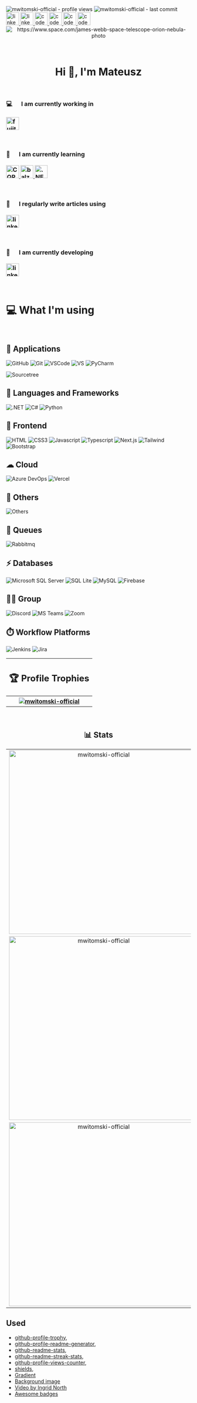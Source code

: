 <!-- Badges with stats -->
<div class="badges-with-stats" align="left">
  <img src="https://komarev.com/ghpvc/?username=mwitomski-official&label=Profile%20views&color=0e75b6&style=for-the-badge" alt="mwitomski-official - profile views" /> 
  <img src="https://img.shields.io/github/last-commit/mwitomski-official/mwitomski-official?style=for-the-badge" alt="mwitomski-official - last commit" />
</div>

<!-- Badges with sites -->
<div align="left" class="badges-with-sites">
   <!-- LinkedIn -->
   <a href="https://www.linkedin.com/in/mateusz-witomski/" target="_blank">
      <img src="https://img.shields.io/static/v1?message=LinkedIn&logo=linkedin&label=&color=0077B5&logoColor=white&labelColor=&style=for-the-badge" height="35" alt="linkedin logo" />
   </a>
   <!-- ORION -->   
   <a href="https://mwitomski-official.github.io/" target="_blank">
      <img src="https://img.shields.io/static/v1?message=Orion | 🌱 Digital Garden&logo=obsidian&label=&color=301e66&logoColor=f1b81d&labelColor=&style=for-the-badge" height="35" alt="linkedin logo" />
   </a>   
   <!-- Codepen --> 
   <a href="Error" target="_blank">
      <img src="https://img.shields.io/badge/Codepen-000000?style=for-the-badge&logo=codepen&logoColor=white" height="35" alt="codepen logo" />
   </a>  
   <!-- Codesandbox -->   
   <a href="Error" target="_blank">
      <img src="https://img.shields.io/badge/Codesandbox-000000?style=for-the-badge&logo=CodeSandbox&logoColor=white" height="35" alt="codepen logo" />
   </a>
   <!-- Kaggle -->
   <a href="Error" target="_blank">
      <img src="https://img.shields.io/badge/Kaggle-20BEFF?style=for-the-badge&logo=Kaggle&logoColor=white" height="35" alt="codepen logo" />
   </a>
   <!-- Colab -->
   <a href="Error" target="_blank">
      <img src="https://img.shields.io/badge/Colab-F9AB00?style=for-the-badge&logo=googlecolab&color=525252" height="35" alt="codepen logo" />
   </a>   
</div>

<!-- Banner -->
<div class="banner" align="center">
  <img src="content/space2.gif" 
       alt="https://www.space.com/james-webb-space-telescope-orion-nebula-photo" />
</div>

<!-- About Me -->
<div class="about-me" align="left">
   <br/><br/>
   <h1 align="center">Hi 👋, I'm Mateusz</h1>
   <br/>
   <!-- My Job -->
   <h3>💻 &emsp; I am currently working in </br></br>
      <div align="left">
         <a href="https://www.fujitsu.com/global/" target="_blank">
            <img src="https://img.shields.io/static/v1?message=Fujitsu | Poland &logo=fujitsu&label=&color=e70008&logoColor=white&labelColor=&style=for-the-badge" 
            height="35" alt="fujitsu logo" />
         </a>
      </div>
   </h3><br/>
   <!-- Learning -->
   <h3>🧪 &emsp; I am currently learning </br></br>
      <div align="left">
         <a href="https://www.eventstore.com/cqrs-pattern" target="_blank">
            <img 
               src="https://img.shields.io/static/v1?message=CQRS&logo=.net&label=&color=512BD4&logoColor=white&labelColor=&style=for-the-badge" height="35" alt="CQRS logo" />
         </a>
          <a href="https://dotnet.microsoft.com/en-us/apps/aspnet/web-apps/blazor" target="_blank">
            <img 
               src="https://img.shields.io/static/v1?message=Blazor&logo=blazor&label=&color=512BD4&logoColor=whte&labelColor=&style=for-the-badge" height="35" alt="balzor logo" />
         </a>
         <a href="https://learn.microsoft.com/en-us/dotnet/maui/what-is-maui?view=net-maui-7.0" target="_blank">
            <img 
               src="https://img.shields.io/static/v1?message=.NET 7 - MAUI&logo=.net&label=&color=512BD4&logoColor=white&labelColor=&style=for-the-badge" height="35" alt=".NET 7 MAUI logo" />
         </a>
      </div>
   </h3><br/>

   <!-- Digital Garden -->
   <h3>📝 &emsp; I regularly write articles using </br></br>
      <div align="left">
         <a href="https://mwitomski-official.github.io/" target="_blank">
            <img src="https://img.shields.io/static/v1?message=Orion | 🌱 Digital Garden | Site &logo=obsidian&label=&color=301e66&logoColor=f1b81d&labelColor=&style=for-the-badge" height="35" alt="linkedin logo" />
         </a>
      </div> 
   </h3><br/>
   <!-- Main Info -->
   <h3> 🔭 &emsp; I am currently developing <br/><br/>
      <div align="left">
         <a href="https://github.com/mwitomski-official/mwitomski-official.github.io" target="_blank">
            <img src="https://img.shields.io/static/v1?message=Orion | 🌱 Digital Garden | Repo &logo=obsidian&label=&color=301e66&logoColor=f1b81d&labelColor=&style=for-the-badge" height="35" alt="linkedin logo" />
         </a>
      </div>
   </h3><br/>
</div>

<!-- About Skills & Tools -->

# 💻 What I'm using

</br>

## 🔨 Applications

![GitHub](https://img.shields.io/badge/-GitHub-181717?style=for-the-badge&logo=github)
![Git](https://img.shields.io/badge/-Git-black?style=for-the-badge&logo=git&logoColor=white)
![VSCode](https://img.shields.io/badge/Visual_Studio_Code-0078D4?style=for-the-badge&logo=visual%20studio%20code&logoColor=white)
![VS](https://img.shields.io/badge/Visual_Studio-5C2D91?style=for-the-badge&logo=visual%20studio&logoColor=white)
![PyCharm](https://img.shields.io/badge/PyCharm-000000.svg?&style=for-the-badge&logo=PyCharm&logoColor=white)

![Sourcetree](https://img.shields.io/badge/Sourcetree-0052CC?style=for-the-badge&logo=Sourcetree&logoColor=white)

## 🚀 Languages and Frameworks

![.NET](https://img.shields.io/badge/.NET-5C2D91?style=for-the-badge&logo=.net&logoColor=white)
![C#](https://img.shields.io/badge/C%23-239120?style=for-the-badge&logo=c-sharp&logoColor=white)
![Python](https://img.shields.io/badge/Python-14354C?style=for-the-badge&logo=python&logoColor=white)

## 🚀 Frontend

![HTML](https://img.shields.io/badge/HTML5-E34F26?style=for-the-badge&logo=html5&logoColor=white)
![CSS3](https://img.shields.io/badge/CSS3-1572B6?style=for-the-badge&logo=css3&logoColor=white)
![Javascript](https://img.shields.io/badge/Javascript-F0DB4F?style=for-the-badge&labelColor=black&logo=javascript&logoColor=F0DB4F)
![Typescript](https://img.shields.io/badge/Typescript-007acc?style=for-the-badge&labelColor=black&logo=typescript&logoColor=007acc)
![Next.js](https://img.shields.io/badge/next.js-000000?style=for-the-badge&logo=nextdotjs&logoColor=white)
![Tailwind](https://img.shields.io/badge/Tailwind_CSS-092749?style=for-the-badge&logo=tailwindcss&logoColor=06B6D4&labelColor=000000)
![Bootstrap](https://img.shields.io/badge/Bootstrap-563D7C?style=for-the-badge&logo=bootstrap&logoColor=white)

## ☁ Cloud

![Azure DevOps](https://img.shields.io/badge/Azure_DevOps-0078D7?style=for-the-badge&logo=azure-devops&logoColor=white)
![Vercel](https://img.shields.io/badge/Vercel-000000?style=for-the-badge&logo=vercel&logoColor=white)

## 📝 Others

![Others](https://img.shields.io/badge/Markdown-000000?style=for-the-badge&logo=markdown&logoColor=white)

## 🎢 Queues

![Rabbitmq](https://img.shields.io/badge/rabbitmq-%23FF6600.svg?&style=for-the-badge&logo=rabbitmq&logoColor=white)

## ⚡ Databases

![Microsoft SQL Server](https://img.shields.io/badge/Microsoft%20SQL%20Server-CC2927?style=for-the-badge&logo=microsoft%20sql%20server&logoColor=white)
![SQL Lite](https://img.shields.io/badge/SQLite-07405E?style=for-the-badge&logo=sqlite&logoColor=white)
![MySQL](https://img.shields.io/badge/MySQL-005C84?style=for-the-badge&logo=mysql&logoColor=white)
![Firebase](https://img.shields.io/badge/Firebase-039BE5?style=for-the-badge&logo=Firebase&logoColor=white)

## 🤜🤛 Group

![Discord](https://img.shields.io/badge/Discord-7289DA?style=for-the-badge&logo=discord&logoColor=white)
![MS Teams](https://img.shields.io/badge/Microsoft_Teams-6264A7?style=for-the-badge&logo=microsoft-teams&logoColor=white)
![Zoom](https://img.shields.io/badge/Zoom-2D8CFF?style=for-the-badge&logo=zoom&logoColor=white)

## ⏱️ Workflow Platforms

![Jenkins](https://img.shields.io/badge/Jenkins-D24939?style=for-the-badge&logo=Jenkins&logoColor=white)
![Jira](https://img.shields.io/badge/Jira-0052CC?style=for-the-badge&logo=Jira&logoColor=white)

<!-- About Profile Trophies -->
<table class="profile-trophies" align="center">
   <tr>
      <td align="center">
         <h2>🏆 Profile Trophies</h2>
      </td>
   </tr>
   <tr>
      <th colspan="2" align="center">
         <a href="https://github.com/mwitomski-official">
            <img src="https://github-profile-trophy.vercel.app/?username=mwitomski-official&row=1&column=6&margin-w=15&margin-h=15&theme=nord" 
            alt="mwitomski-official" /> 
         </a>
      </th>
   </tr>
</table>

</br>

 <h2 align="center">📊 Stats</h2>
  <table align='center' rules='none'>
     <tbody>
          <tr>
               <td align='center'>
                  <a href ="https://github.com/mwitomski-official">
                    <img align="center" width="500vh" 
                         src="https://github-readme-stats-read-only.vercel.app/api?username=mwitomski-official&show_icons=true&locale=en&theme=dark&bg_color=DEG,27045a,211461,1b2066,16296a,14326d&hide_border=true" 
                         alt="mwitomski-official" />
                  </a>
               </td>
          </tr>
          <tr>
               <td align='center'>
                 <a href ="https://github.com/mwitomski-official">
                  <img align="center" width="500vh"
                       src="https://github-readme-streak-stats.herokuapp.com/?user=mwitomski-official&theme=dark&background=27045A&hide_border=true" 
                       alt="mwitomski-official" />
                 </a>
               </td>
          </tr>
          <tr>
               <td align='center'>
                  <a href ="https://github.com/mwitomski-official">
                    <img align="center" width="500vh"
                         src="https://github-readme-stats-read-only.vercel.app/api/top-langs?username=mwitomski-official&show_icons=true&locale=en&layout=compact&theme=dark&bg_color=DEG,27045a,211461,1b2066,16296a,14326d&hide_border=true" 
                         alt="mwitomski-official" />
                 </a>
               </td>
          </tr>
     <tbody>
  <table>

## Used

- [github-profile-trophy](https://github.com/ryo-ma/github-profile-trophy),
- [github-profile-readme-generator](https://github.com/rahuldkjain/github-profile-readme-generator),
- [github-readme-stats](https://github.com/anuraghazra/github-readme-stats),
- [github-readme-streak-stats](https://github.com/DenverCoder1/github-readme-streak-stats),
- [github-profile-views-counter](https://github.com/antonkomarev/github-profile-views-counter),
- [shields](https://shields.io/),
- [Gradient](https://mycolor.space/gradient?ori=to+right+bottom&hex=%2327045A&hex2=%2314326D&sub=1)
- [Background image](https://cdn.mos.cms.futurecdn.net/HLG4zrX4GEASPV8e7nm9WK.jpg)
- [Video by Ingrid North](https://www.pexels.com/video/planet-earth-in-close-up-view-4478322/)
- [Awesome badges](https://github.com/Envoy-VC/awesome-badges)
